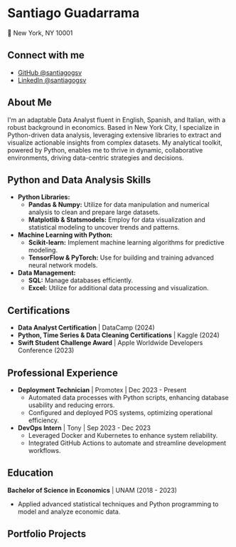# Santiago Guadarrama

📍 New York, NY 10001  

## Connect with me
- [GitHub @santiagogsv](https://github.com/santiagogsv)
- [LinkedIn @santiagogsv](https://www.linkedin.com/in/santiagogsv)

## About Me
I'm an adaptable Data Analyst fluent in English, Spanish, and Italian, with a robust background in economics. Based in New York City, I specialize in Python-driven data analysis, leveraging extensive libraries to extract and visualize actionable insights from complex datasets. My analytical toolkit, powered by Python, enables me to thrive in dynamic, collaborative environments, driving data-centric strategies and decisions.

## Python and Data Analysis Skills
- **Python Libraries:** 
  - **Pandas & Numpy:** Utilize for data manipulation and numerical analysis to clean and prepare large datasets.
  - **Matplotlib & Statsmodels:** Employ for data visualization and statistical modeling to uncover trends and patterns.
- **Machine Learning with Python:**
  - **Scikit-learn:** Implement machine learning algorithms for predictive modeling.
  - **TensorFlow & PyTorch:** Use for building and training advanced neural network models.
- **Data Management:** 
  - **SQL:** Manage databases efficiently.
  - **Excel:** Utilize for additional data processing and visualization.

## Certifications
- **Data Analyst Certification** | DataCamp (2024)
- **Python, Time Series & Data Cleaning Certifications** | Kaggle (2024)
- **Swift Student Challenge Award** | Apple Worldwide Developers Conference (2023)

## Professional Experience
- **Deployment Technician** | Promotex | Dec 2023 - Present
  - Automated data processes with Python scripts, enhancing database usability and reducing errors.
  - Configured and deployed POS systems, optimizing operational efficiency.
- **DevOps Intern** | Tony | Sep 2023 - Dec 2023
  - Leveraged Docker and Kubernetes to enhance system reliability.
  - Integrated GitHub Actions to automate and streamline development workflows.

## Education
**Bachelor of Science in Economics** | UNAM (2018 - 2023)
- Applied advanced statistical techniques and Python programming to model and analyze economic data.

## Portfolio Projects

